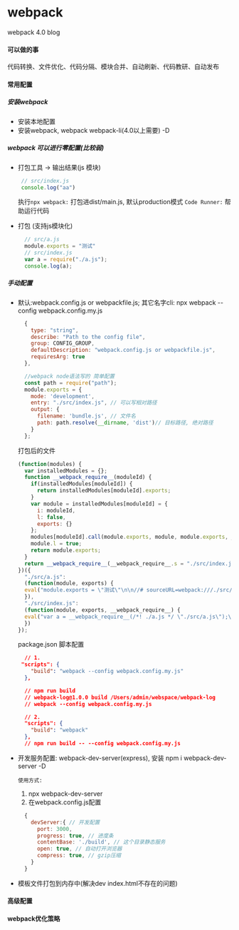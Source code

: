 # webpack
webpack 4.0 blog

#### 可以做的事

代码转换、文件优化、代码分隔、模块合并、自动刷新、代码教研、自动发布


#### 常用配置

##### 安装webpack

- 安装本地配置
- 安装webpack, webpack webpack-li(4.0以上需要) -D

##### webpack 可以进行零配置(比较弱)

- 打包工具 -> 输出结果(js 模块)
  
  ```js
   // src/index.js
   console.log("aa")
  ```
  执行``npx webpack:`` 打包进dist/main.js, 默认production模式
      ``Code Runner:`` 帮助运行代码

- 打包 (支持js模块化)

  ```js
    // src/a.js
    module.exports = "测试"
    // src/index.js
    var a = require("./a.js");
    console.log(a);
  ```

##### 手动配置

- 默认:webpack.config.js or webpackfile.js; 其它名字cli: npx webpack --config webpack.config.my.js
  ```js
    {
      type: "string",
      describe: "Path to the config file",
      group: CONFIG_GROUP,
      defaultDescription: "webpack.config.js or webpackfile.js",
      requiresArg: true
    },
  ```
  ```js
    //webpack node语法写的 简单配置
    const path = require("path");
    module.exports = {
      mode: 'development',
      entry: "./src/index.js", // 可以写相对路径
      output: {
        filename: 'bundle.js', // 文件名
        path: path.resolve(__dirname, 'dist')// 目标路径, 绝对路径
      }
    };
  ```
  打包后的文件
  ```js
  (function(modules) {
    var installedModules = {};
    function __webpack_require__(moduleId) {
      if(installedModules[moduleId]) {
        return installedModules[moduleId].exports;
      }
      var module = installedModules[moduleId] = {
        i: moduleId,
        l: false,
        exports: {}
      };
      modules[moduleId].call(module.exports, module, module.exports, __webpack_require__);
      module.l = true;
      return module.exports;
    }
    return __webpack_require__(__webpack_require__.s = "./src/index.js");
  })({
    "./src/a.js":
    (function(module, exports) {
    eval("module.exports = \"测试\"\n\n//# sourceURL=webpack:///./src/a.js?");
    }),
    "./src/index.js":
    (function(module, exports, __webpack_require__) {
    eval("var a = __webpack_require__(/*! ./a.js */ \"./src/a.js\");\nconsole.log(a);\n\n//# sourceURL=webpack:///./src/index.js?");
    })
  });
  ```
  package.json 脚本配置
  ```json
    // 1.
   "scripts": {
      "build": "webpack --config webpack.config.my.js"
    },

    // npm run build
    // webpack-log@1.0.0 build /Users/admin/webspace/webpack-log
    // webpack --config webpack.config.my.js 

    // 2.
    "scripts": {
      "build": "webpack"
    },
    // npm run build -- --config webpack.config.my.js
  ```


- 开发服务配置: webpack-dev-server(express), 安装 npm i webpack-dev-server -D

  ``使用方式:``
  1. npx webpack-dev-server
  2. 在webpack.config.js配置
  ```js
    {
      devServer:{ // 开发配置
        port: 3000,
        progress: true, // 进度条
        contentBase: './build', // 这个目录静态服务
        open: true, // 自动打开浏览器
        compress: true, // gzip压缩
      }
    }
  ```
- 模板文件打包到内存中(解决dev index.html不存在的问题)
#### 高级配置


#### webpack优化策略

